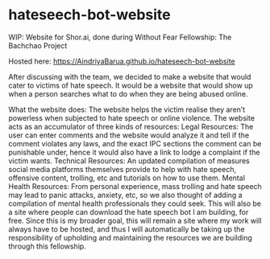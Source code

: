 # hateseech-bot-website
WIP: Website for Shor.ai, done during Without Fear Fellowship: The Bachchao Project

Hosted here: https://AindriyaBarua.github.io/hateseech-bot-website

After discussing with the team, we decided to make a website that would cater to victims of hate speech. It would be a website that would show up when a person searches what to do when they are being abused online.

What the website does:
The website helps the victim realise they aren’t powerless when subjected to hate speech or online violence.
The website acts as an accumulator of three kinds of resources:
Legal Resources:
The user can enter comments and the website would analyze it and tell if the comment      violates any laws, and the exact IPC sections the comment can be punishable under, hence it would also have a link to lodge a complaint if the victim wants.
Technical Resources:
An updated compilation of measures social media platforms themselves provide to help with hate speech, offensive content, trolling, etc and tutorials on how to use them.
Mental Health Resources:
From personal experience, mass trolling and hate speech may lead to panic attacks, anxiety, etc, so we also thought of adding a compilation of mental health professionals they could seek.
This will also be a site where people can download the hate speech bot I am building, for free. Since this is my broader goal, this will remain a site where my work will always have to be hosted, and thus I will automatically be taking up the responsibility of upholding and maintaining the resources we are building through this fellowship.
